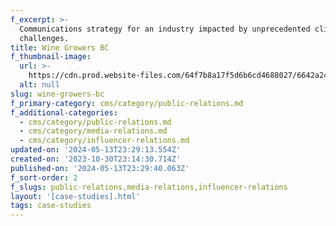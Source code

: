 ```yaml
---
f_excerpt: >-
  Communications strategy for an industry impacted by unprecedented climate
  challenges.
title: Wine Growers BC
f_thumbnail-image:
  url: >-
    https://cdn.prod.website-files.com/64f7b8a17f5d6b6cd4688027/6642a246ba28efcaeb3c6b3e_SMC%20Wine%20Growers%20BC%20PR.webp
  alt: null
slug: wine-growers-bc
f_primary-category: cms/category/public-relations.md
f_additional-categories:
  - cms/category/public-relations.md
  - cms/category/media-relations.md
  - cms/category/influencer-relations.md
updated-on: '2024-05-13T23:29:13.554Z'
created-on: '2023-10-30T23:14:30.714Z'
published-on: '2024-05-13T23:29:40.063Z'
f_sort-order: 2
f_slugs: public-relations,media-relations,influencer-relations
layout: '[case-studies].html'
tags: case-studies
---
```



